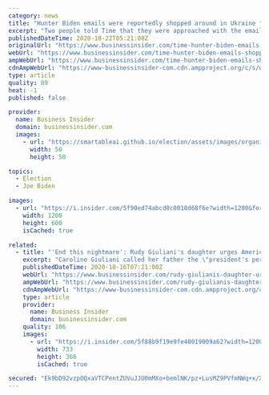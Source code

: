```yaml
---
category: news
title: "Hunter Biden emails were reportedly shopped around in Ukraine for $5 million, while Giuliani met with officials and businessmen there last year"
excerpt: "Two people told Time that they were approached with the emails, and one said the person making the offer already had a buyer in mind, Trump's allies."
publishedDateTime: 2020-10-22T05:21:00Z
originalUrl: "https://www.businessinsider.com/time-hunter-biden-emails-shopped-around-ukraine-last-year-5m-2020-10"
webUrl: "https://www.businessinsider.com/time-hunter-biden-emails-shopped-around-ukraine-last-year-5m-2020-10"
ampWebUrl: "https://www.businessinsider.com/time-hunter-biden-emails-shopped-around-ukraine-last-year-5m-2020-10?amp"
cdnAmpWebUrl: "https://www-businessinsider-com.cdn.ampproject.org/c/s/www.businessinsider.com/time-hunter-biden-emails-shopped-around-ukraine-last-year-5m-2020-10?amp"
type: article
quality: 89
heat: -1
published: false

provider:
  name: Business Insider
  domain: businessinsider.com
  images:
    - url: "https://smartableai.github.io/election/assets/images/organizations/businessinsider.com-50x50.jpg"
      width: 50
      height: 50

topics:
  - Election
  - Joe Biden

images:
  - url: "https://i.insider.com/5f90ed74abcd0c0018d68f6e?width=1200&format=jpeg"
    width: 1200
    height: 600
    isCached: true

related:
  - title: "'End this nightmare': Rudy Giuliani's daughter urges Americans to vote for Joe Biden in Vanity Fair editorial"
    excerpt: "Caroline Giuliani called her father the \"president's personal bulldog,\" and described Trump's time in the White House as a \"reign of terror.\""
    publishedDateTime: 2020-10-16T07:21:00Z
    webUrl: "https://www.businessinsider.com/rudy-giulianis-daughter-urges-americans-to-vote-for-biden-2020-10"
    ampWebUrl: "https://www.businessinsider.com/rudy-giulianis-daughter-urges-americans-to-vote-for-biden-2020-10?amp"
    cdnAmpWebUrl: "https://www-businessinsider-com.cdn.ampproject.org/c/s/www.businessinsider.com/rudy-giulianis-daughter-urges-americans-to-vote-for-biden-2020-10?amp"
    type: article
    provider:
      name: Business Insider
      domain: businessinsider.com
    quality: 106
    images:
      - url: "https://i.insider.com/5f88b9f19e9fe40019009a62?width=1200&format=jpeg"
        width: 733
        height: 366
        isCached: true

secured: "Ek9bD92vzpOQxaVTCPentZUVuJJU0mMXo+bemlNK/pz+LusMZ9PVfmNWq+x/XpvJx2+Sdt/ZzmK8kpIj1Am3StH6plceJOQbfhEU0QaShyFfRpAu9oxrh/bJdATkL4U0H4pMt0EAE6yU5CFpZ8Sv3J0gIJK0HCYgNIbJY9iWoqiGTNxpkQ1Vhu9J4SHGByhSAHmdtmmCRO37FLUflzH8HFpaCL32r4XMvMRlw6IhaXSG80JrgAgA9QSkdqtiHpCJL7sIYqzpI5iwtz9qnIoPK3gpQfSCPZJQrhx+T/uH6LGTr4NeVlU7k1XhFIJnoJkQ37GwIfXJrMuY+4CH7MAu5hSuT291M+n5hCzIgmT2e4Q=;t3a5MYc/iZZN0TOgW0RrHg=="
---
```


